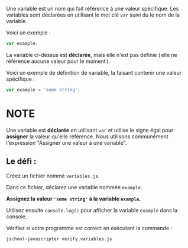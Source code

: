 Une variable est un nom qui fait référence à une valeur spécifique. Les variables sont déclarées en utilisant le mot clé `var` suivi du le nom de la variable.

Voici un exemple :

```js
var example;
```

La variable ci-dessus est **déclarée**, mais elle n'est pas définie ( elle ne référence aucune valeur pour le moment ).

Voici un exemple de définition de variable, la faisant contenir une valeur spécifique :

```js
var example = 'some string';
```

# NOTE

Une variable est **déclarée** en utilisant `var` et utilise le signe égal pour **assigner** la valeur qu'elle référence. Nous utilisons communément l'expression "Assigner une valeur à une variable".

## Le défi :

Créez un fichier nommé `variables.js`.

Dans ce fichier, déclarez une variable nommée `example`.

**Assignez la valeur `'some string'` à la variable `example`.**

Utilisez ensuite `console.log()` pour afficher la variable `example` dans la console.

Vérifiez si votre programme est correct en exécutant la commande :

`jschool-javascripter verify variables.js`
